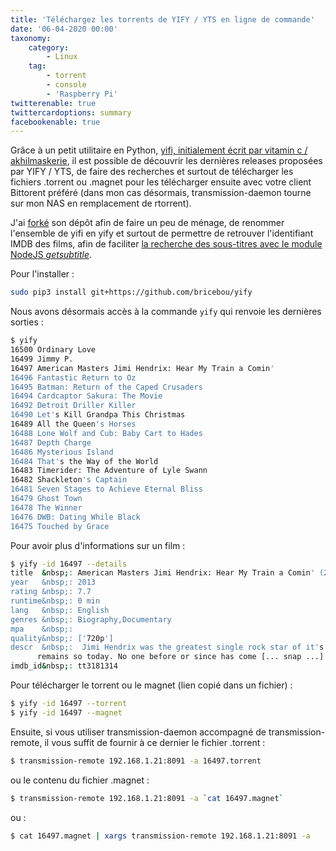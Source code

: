 ```yaml
---
title: 'Téléchargez les torrents de YIFY / YTS en ligne de commande'
date: '06-04-2020 00:00'
taxonomy:
    category:
        - Linux
    tag:
        - torrent
        - console
        - 'Raspberry Pi'
twitterenable: true
twittercardoptions: summary
facebookenable: true
---
```


Grâce à un petit utilitaire en Python, [yifi, initialement écrit par vitamin c / akhilmaskerie](https://github.com/akhilmaskeri/yifi), il est possible de découvrir les dernières releases proposées par YIFY / YTS, de faire des recherches et surtout de télécharger les fichiers .torrent ou .magnet pour les télécharger ensuite avec votre client Bittorent préféré (dans mon cas désormais, transmission-daemon tourne sur mon NAS en remplacement de rtorrent).

J'ai [forké](https://github.com/bricebou/yify) son dépôt afin de faire un peu de ménage, de renommer l'ensemble de yifi en yify et surtout de permettre de retrouver l'identifiant IMDB des films, afin de faciliter [la recherche des sous-titres avec le module NodeJS _getsubtitle_](/blog/telechargez-vos-sous-titres-en-ligne-de-commande#getsubtitle).

Pour l'installer&nbsp;:

```bash
sudo pip3 install git+https://github.com/bricebou/yify
```

Nous avons désormais accès à la commande `yify` qui renvoie les dernières sorties&nbsp;:

```bash
$ yify
16500 Ordinary Love
16499 Jimmy P.
16497 American Masters Jimi Hendrix: Hear My Train a Comin'
16496 Fantastic Return to Oz
16495 Batman: Return of the Caped Crusaders
16494 Cardcaptor Sakura: The Movie
16492 Detroit Driller Killer
16490 Let's Kill Grandpa This Christmas
16489 All the Queen's Horses
16488 Lone Wolf and Cub: Baby Cart to Hades
16487 Depth Charge
16486 Mysterious Island
16484 That's the Way of the World
16483 Timerider: The Adventure of Lyle Swann
16482 Shackleton's Captain
16481 Seven Stages to Achieve Eternal Bliss
16479 Ghost Town
16478 The Winner
16476 DWB: Dating While Black
16475 Touched by Grace
```

Pour avoir plus d'informations sur un film&nbsp;:

```bash
$ yify -id 16497 --details
title  &nbsp;: American Masters Jimi Hendrix: Hear My Train a Comin' (2013)
year   &nbsp;: 2013
rating &nbsp;: 7.7
runtime&nbsp;: 0 min
lang   &nbsp;: English
genres &nbsp;: Biography,Documentary
mpa    &nbsp;: 
quality&nbsp;: ['720p']
descr  &nbsp;:  Jimi Hendrix was the greatest single rock star of it's era and
      remains so today. No one before or since has come [... snap ...]
imdb_id&nbsp;: tt3181314
```

Pour télécharger le torrent ou le magnet (lien copié dans un fichier)&nbsp;:

```bash
$ yify -id 16497 --torrent
$ yify -id 16497 --magnet
```

Ensuite, si vous utiliser transmission-daemon accompagné de transmission-remote, il vous suffit de fournir à ce dernier le fichier .torrent&nbsp;:

```bash
$ transmission-remote 192.168.1.21:8091 -a 16497.torrent
```

ou le contenu du fichier .magnet&nbsp;:

```bash
$ transmission-remote 192.168.1.21:8091 -a `cat 16497.magnet`
```

ou&nbsp;:

```bash
$ cat 16497.magnet | xargs transmission-remote 192.168.1.21:8091 -a 
```